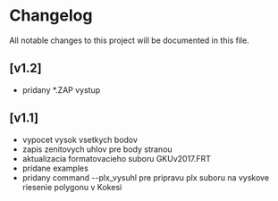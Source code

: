 # Changelog
All notable changes to this project will be documented in this file.


## [v1.2]
- pridany *.ZAP vystup

## [v1.1]
- vypocet vysok vsetkych bodov
- zapis zenitovych uhlov pre body stranou
- aktualizacia formatovacieho suboru GKUv2017.FRT
- pridane examples
- pridany command --plx_vysuhl pre pripravu plx suboru na vyskove riesenie polygonu v Kokesi